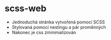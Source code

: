 # scss-web
+ Jednoduchá stránka vytvořená pomocí SCSS
+ Stylovaná pomocí nestingu a pár proměnných
+ Nakonec je css zminimalizován
